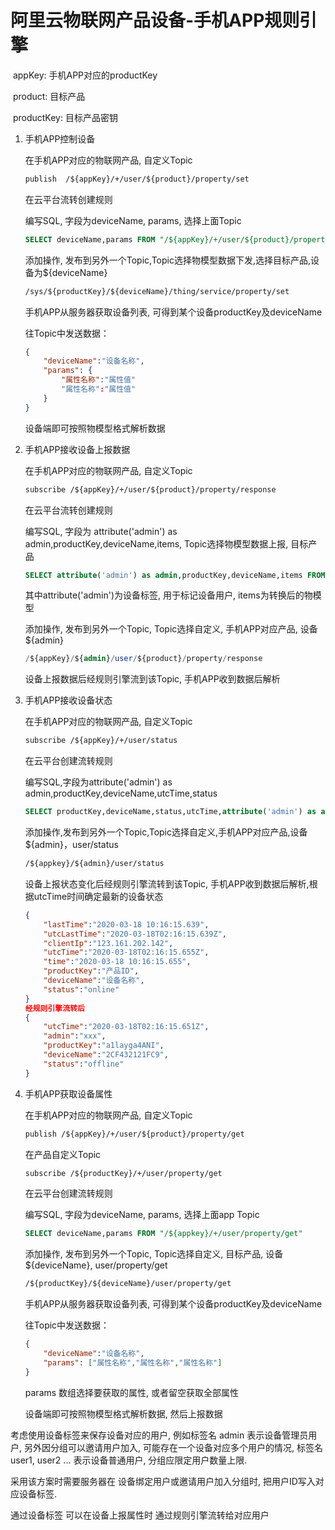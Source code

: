 # 阿里云物联网产品设备-手机APP规则引擎

​	appKey: 手机APP对应的productKey

​	product: 目标产品

​	productKey: 目标产品密钥

1. 手机APP控制设备

   在手机APP对应的物联网产品, 自定义Topic

   ```xml
   publish	/${appKey}/+/user/${product}/property/set
   ```

   在云平台流转创建规则

   编写SQL, 字段为deviceName, params, 选择上面Topic

   ```sql
   SELECT deviceName,params FROM "/${appKey}/+/user/${product}/property/set" 
   ```

   添加操作, 发布到另外一个Topic,Topic选择物模型数据下发,选择目标产品,设备为${deviceName}

   ```xml
   /sys/${productKey}/${deviceName}/thing/service/property/set
   ```

   手机APP从服务器获取设备列表, 可得到某个设备productKey及deviceName

   往Topic中发送数据：

   ```json
   {
       "deviceName":"设备名称",
       "params": {
           "属性名称":"属性值"
           "属性名称":"属性值"
       }
   }
   ```

   设备端即可按照物模型格式解析数据

2. 手机APP接收设备上报数据

   在手机APP对应的物联网产品, 自定义Topic

   ```xml
   subscribe /${appKey}/+/user/${product}/property/response
   ```

   在云平台流转创建规则

   编写SQL, 字段为 attribute('admin') as admin,productKey,deviceName,items, Topic选择物模型数据上报, 目标产品

   ```sql
   SELECT attribute('admin') as admin,productKey,deviceName,items FROM "/${productKey}/+/thing/event/property/post"
   ```

   其中attribute('admin')为设备标签, 用于标记设备用户, items为转换后的物模型

   添加操作, 发布到另外一个Topic, Topic选择自定义, 手机APP对应产品, 设备${admin}

   ```sql
   /${appKey}/${admin}/user/${product}/property/response
   ```

   设备上报数据后经规则引擎流到该Topic, 手机APP收到数据后解析

3. 手机APP接收设备状态

   在手机APP对应的物联网产品, 自定义Topic

   ```xml
   subscribe /${appKey}/+/user/status
   ```

   在云平台创建流转规则

   编写SQL,字段为attribute('admin') as admin,productKey,deviceName,utcTime,status

   ```sql
   SELECT productKey,deviceName,status,utcTime,attribute('admin') as admin FROM "/as/mqtt/status/${productKey}/+"
   ```

   添加操作,发布到另外一个Topic,Topic选择自定义,手机APP对应产品,设备${admin}，user/status

   ```xml
   /${appkey}/${admin}/user/status
   ```

   设备上报状态变化后经规则引擎流转到该Topic, 手机APP收到数据后解析,根据utcTime时间确定最新的设备状态

   ```json
   {
       "lastTime":"2020-03-18 10:16:15.639",
       "utcLastTime":"2020-03-18T02:16:15.639Z",
       "clientIp":"123.161.202.142",
       "utcTime":"2020-03-18T02:16:15.655Z",
       "time":"2020-03-18 10:16:15.655",
       "productKey":"产品ID",
       "deviceName":"设备名称",
       "status":"online"
   }
   经规则引擎流转后
   {
       "utcTime":"2020-03-18T02:16:15.651Z",
       "admin":"xxx",
       "productKey":"a1layga4ANI",
       "deviceName":"2CF432121FC9",
       "status":"offline"
   }
   ```

4. 手机APP获取设备属性

   在手机APP对应的物联网产品, 自定义Topic

   ```xml
   publish /${appKey}/+/user/${product}/property/get
   ```

   在产品自定义Topic

   ```xml
   subscribe /${productKey}/+/user/property/get
   ```

   在云平台创建流转规则

   编写SQL, 字段为deviceName, params, 选择上面app Topic

   ```sql
   SELECT deviceName,params FROM "/${appkey}/+/user/property/get"
   ```

   添加操作, 发布到另外一个Topic, Topic选择自定义, 目标产品, 设备${deviceName}, user/property/get

   ```xml
   /${productKey}/${deviceName}/user/property/get
   ```

   手机APP从服务器获取设备列表, 可得到某个设备productKey及deviceName

   往Topic中发送数据：

   ```json
   {
       "deviceName":"设备名称",
       "params": ["属性名称","属性名称","属性名称"]
   }
   ```

   params 数组选择要获取的属性, 或者留空获取全部属性

   设备端即可按照物模型格式解析数据, 然后上报数据

考虑使用设备标签来保存设备对应的用户, 例如标签名 admin 表示设备管理员用户, 另外因分组可以邀请用户加入, 可能存在一个设备对应多个用户的情况, 标签名 user1, user2 ... 表示设备普通用户,  分组应限定用户数量上限.

采用该方案时需要服务器在 设备绑定用户或邀请用户加入分组时, 把用户ID写入对应设备标签. 

通过设备标签 可以在设备上报属性时 通过规则引擎流转给对应用户